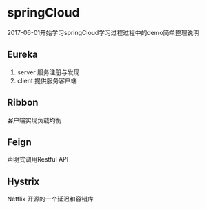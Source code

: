 # springCloud

2017-06-01开始学习springCloud学习过程过程中的demo简单整理说明

## Eureka 
1. server 服务注册与发现
2. client 提供服务客户端
## Ribbon
客户端实现负载均衡
## Feign 
声明式调用Restful API
## Hystrix
Netflix 开源的一个延迟和容错库



[google]: https://www.google.co.id/?gws_rd=cr,ssl&ei=Un5MWY-fLonzvATvqZ_ABg
